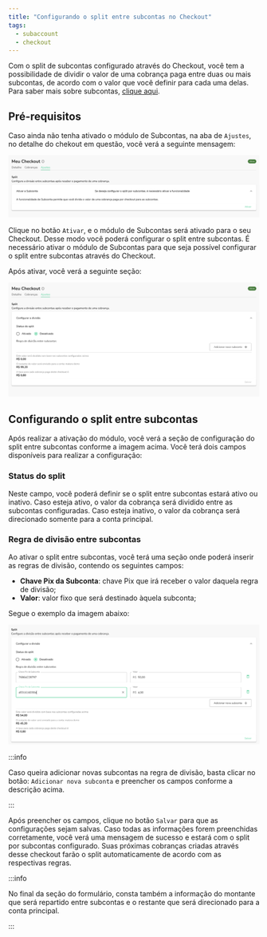 ```yaml
---
title: "Configurando o split entre subcontas no Checkout"
tags:
  - subaccount
  - checkout
---
```


Com o split de subcontas configurado através do Checkout, você tem a possibilidade de
dividir o valor de uma cobrança paga entre duas ou mais subcontas, de acordo com o valor
que você definir para cada uma delas. Para saber mais sobre subcontas, [clique aqui](../subaccount/split-sub-account-usecases.mdx).

## Pré-requisitos

Caso ainda não tenha ativado o módulo de Subcontas, na aba de `Ajustes`, no detalhe do
chekout em questão, você verá a seguinte mensagem:

![Seção para ativar o módulo de Subcontas no detalhe do Checkout](./__assets__/checkout-settings-activate-split.png)

Clique no botão `Ativar`, e o módulo de Subcontas será ativado para o seu Checkout. Desse modo você poderá configurar o split entre subcontas. É necessário ativar o módulo de Subcontas para que seja possível configurar o split entre subcontas
através do Checkout.

Após ativar, você verá a seguinte seção:

![Seção de formulário da configuração do split entre subcontas no Checkout](./__assets__/checkout-settings-split-form.png)

## Configurando o split entre subcontas

Após realizar a ativação do módulo, você verá a seção de configuração do split entre subcontas
conforme a imagem acima. Você terá dois campos disponíveis para realizar a configuração:

### Status do split

Neste campo, você poderá definir se o split entre subcontas estará ativo ou inativo. Caso esteja
ativo, o valor da cobrança será dividido entre as subcontas configuradas. Caso esteja inativo, o
valor da cobrança será direcionado somente para a conta principal.

### Regra de divisão entre subcontas

Ao ativar o split entre subcontas, você terá uma seção onde poderá inserir as regras de divisão,
contendo os seguintes campos:

- **Chave Pix da Subconta**: chave Pix que irá receber o valor daquela regra de divisão;
- **Valor**: valor fixo que será destinado àquela subconta;

Segue o exemplo da imagem abaixo:

![Formulário de configuração de splits preenchido](./__assets__/checkout-settings-split-form-filled.png)

:::info

Caso queira adicionar novas subcontas na regra de divisão, basta clicar no botão: `Adicionar nova subconta`
e preencher os campos conforme a descrição acima.

:::

Após preencher os campos, clique no botão `Salvar` para que as configurações sejam salvas. Caso todas as informações
forem preenchidas corretamente, você verá uma mensagem de sucesso e estará com o split por subcontas configurado. Suas
próximas cobranças criadas através desse checkout farão o split automaticamente de acordo com as respectivas regras.

:::info

No final da seção do formulário, consta também a informação do montante que será repartido entre subcontas e o restante
que será direcionado para a conta principal.

:::
